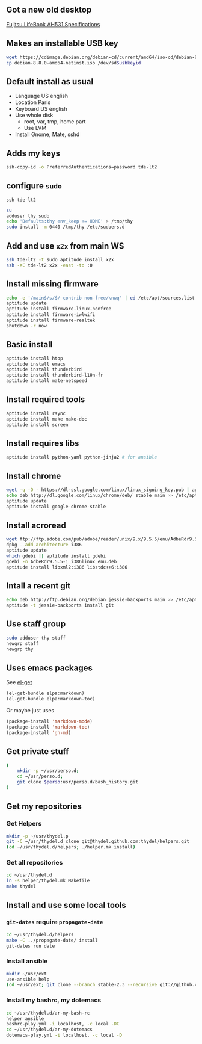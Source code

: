 ## Got a new old desktop

[Fujitsu LifeBook AH531 Specifications](https://www.cnet.com/products/fujitsu-lifebook-ah531/specs/)

## Makes an installable USB key

```bash
wget https://cdimage.debian.org/debian-cd/current/amd64/iso-cd/debian-8.8.0-amd64-netinst.iso
cp debian-8.8.0-amd64-netinst.iso /dev/sd$usbkeyid
```

## Default install as usual

- Language US english
- Location Paris
- Keyboard US english
- Use whole disk
  - root, var, tmp, home part
  - Use LVM
- Install Gnome, Mate, sshd

## Adds my keys

```bash
ssh-copy-id -o PreferredAuthentications=password tde-lt2
```

## configure `sudo`

`ssh tde-lt2`

```bash
su
adduser thy sudo
echo 'Defaults:thy env_keep += HOME' > /tmp/thy
sudo install -m 0440 /tmp/thy /etc/sudoers.d
```

## Add and use `x2x` from main WS

```bash
ssh tde-lt2 -t sudo aptitude install x2x
ssh -XC tde-lt2 x2x -east -to :0
```

## Install missing firmware

```bash
echo -e '/main$/s/$/ contrib non-free/\nwq' | ed /etc/apt/sources.list
aptitude update
aptitude install firmware-linux-nonfree
aptitude install firmware-iwlwifi
aptitude install firmware-realtek
shutdown -r now
```

## Basic install

```bash
aptitude install htop
aptitude install emacs
aptitude install thunderbird
aptitude install thunderbird-l10n-fr
aptitude install mate-netspeed
```
## Install required tools

```bash
aptitude install rsync
aptitude install make make-doc
aptitude install screen
```

## Install requires libs

```bash
aptitude install python-yaml python-jinja2 # for ansible
```

## Install chrome

```bash
wget -q -O - https://dl-ssl.google.com/linux/linux_signing_key.pub | apt-key add -
echo deb http://dl.google.com/linux/chrome/deb/ stable main >> /etc/apt/sources.list.d/google.list
aptitude update
aptitude install google-chrome-stable
```

## Install acroread

```bash
wget ftp://ftp.adobe.com/pub/adobe/reader/unix/9.x/9.5.5/enu/AdbeRdr9.5.5-1_i386linux_enu.deb
dpkg --add-architecture i386
aptitude update
which gdebi || aptitude install gdebi
gdebi -n AdbeRdr9.5.5-1_i386linux_enu.deb
aptitude install libxml2:i386 libstdc++6:i386
```

## Intall a recent git

```bash
echo deb http://ftp.debian.org/debian jessie-backports main >> /etc/apt/sources.list.d/jessie-backports.list
aptitude -t jessie-backports install git
```

## Use staff group

```bash
sudo adduser thy staff
newgrp staff
newgrp thy
```

## Uses emacs packages

See [el-get](https://github.com/dimitri/el-get)

```lisp
(el-get-bundle elpa:markdown)
(el-get-bundle elpa:markdown-toc)
```

Or maybe just uses

```lisp
(package-install 'markdown-mode)
(package-install 'markdown-toc)
(package-install 'gh-md)
```

## Get private stuff

```bash
(
	mkdir -p ~/usr/perso.d;
	cd ~/usr/perso.d;
	git clone $perso:usr/perso.d/bash_history.git
)
```

## Get my repositories

### Get Helpers

```bash
mkdir -p ~/usr/thydel.p
git -C ~/usr/thydel.d clone git@thydel.github.com:thydel/helpers.git
(cd ~/usr/thydel.d/helpers; ./helper.mk install)
```

### Get all repositories

```bash
cd ~/usr/thydel.d
ln -s helper/thydel.mk Makefile
make thydel
```

## Install and use some local tools

### `git-dates` require `propagate-date`

```bash
cd ~/usr/thydel.d/helpers
make -C ../propagate-date/ install
git-dates run date
```

### Install ansible

```bash
mkdir ~/usr/ext
use-ansible help
(cd ~/usr/ext; git clone --branch stable-2.3 --recursive git://github.com/ansible/ansible.git ansible-stable-2.3)
```

### Install my bashrc, my dotemacs

```bash
cd ~/usr/thydel.d/ar-my-bash-rc
helper ansible
bashrc-play.yml -i localhost, -c local -DC
cd ~/usr/thydel.d/ar-my-dotemacs
dotemacs-play.yml -i localhost, -c local -D
```

